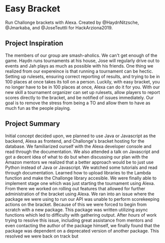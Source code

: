 # Easy Bracket
Run Challonge brackets with Alexa. Created by @HaydnNitzsche, @Jmarkaba, and @JoseTeuttli for HackArziona2019.

## Project Inspiration
The members of our group are smash-aholics. We can't get enough of the game. Haydn runs tournaments at his house, Jose will regularly drive out to events and Jah plays as much as possible with his friends. One thing we realized from our expereince is that running a tournament can be hectic. Setting up rulesets, ensuring correct reporting of results, and trying to be in 100 places at once takes its toll on a person. Luckily, with easy bracket, you no longer have to be in 100 places at once, Alexa can do it for you. With our new skill a tournament organizer can set up rulesets, allow players to report scores directly to the bracket, and  be notified of issues immediately. Our goal is to remove the stress from being a TO and allow them to have as much fun as the people playing.

## Project Summary
Initial concept decided upon, we planned to use Java or Javascript as the backend, Alexa as frontend, and Challonge's bracket hosting for the database. We familiarized ourself with the Alexa developer console and read through the documentation. We also attended a talk on Javascript and got a decent idea of what to do but when discussing our plan with the Amazon mentors we realized that a better approach would be to just use Python instead of Java or Javascript. We watched some tutorials and read through documentation. Learned how to upload libraries to the Lambda function and make the Challonge library accesible. We were finally able to implement stage one which was just starting the tournament using Alexa. From there we worked on rolling out features that allowed for further administration of the bracket using Alexa. We ran into an issue where the package we were using to run our API was unable to perform scorekeeping actions on the bracket. Because of this we were forced to begin from scratch with a new package. This package was written utilizing async functions which led to difficulty with gathering output. After *hours* of work trying to resolve this issue, including great assistance from mentors and even contacting the author of the package himself, we finally found that the package was dependent on a deprecated version of another package. This resolved we were back on track but
